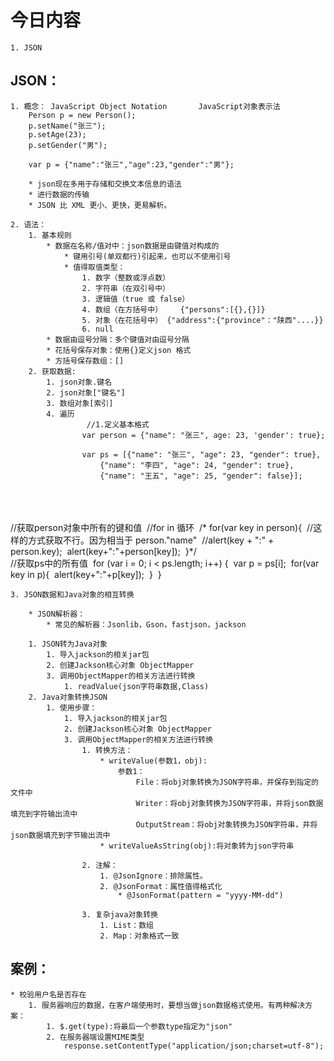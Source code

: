 # 今日内容
	1. JSON


## JSON：
	1. 概念： JavaScript Object Notation		JavaScript对象表示法
		Person p = new Person();
		p.setName("张三");
		p.setAge(23);
		p.setGender("男");
	
		var p = {"name":"张三","age":23,"gender":"男"};
	
		* json现在多用于存储和交换文本信息的语法
		* 进行数据的传输
		* JSON 比 XML 更小、更快，更易解析。
	
	2. 语法：
		1. 基本规则
			* 数据在名称/值对中：json数据是由键值对构成的
				* 键用引号(单双都行)引起来，也可以不使用引号
				* 值得取值类型：
					1. 数字（整数或浮点数）
					2. 字符串（在双引号中）
					3. 逻辑值（true 或 false）
					4. 数组（在方括号中）	{"persons":[{},{}]}
					5. 对象（在花括号中） {"address":{"province"："陕西"....}}
					6. null
			* 数据由逗号分隔：多个键值对由逗号分隔
			* 花括号保存对象：使用{}定义json 格式
			* 方括号保存数组：[]
		2. 获取数据:
			1. json对象.键名
			2. json对象["键名"]
			3. 数组对象[索引]
			4. 遍历
					 //1.定义基本格式
			        var person = {"name": "张三", age: 23, 'gender': true};
			
			        var ps = [{"name": "张三", "age": 23, "gender": true},
			            {"name": "李四", "age": 24, "gender": true},
			            {"name": "王五", "age": 25, "gender": false}];


​			
​			
​			
​			        //获取person对象中所有的键和值
​			        //for in 循环
​			       /* for(var key in person){
​			            //这样的方式获取不行。因为相当于  person."name"
​			            //alert(key + ":" + person.key);
​			            alert(key+":"+person[key]);
​			        }*/
​			
​			       //获取ps中的所有值
​			        for (var i = 0; i < ps.length; i++) {
​			            var p = ps[i];
​			            for(var key in p){
​			                alert(key+":"+p[key]);
​			            }
​			        }


	3. JSON数据和Java对象的相互转换
	
		* JSON解析器：
			* 常见的解析器：Jsonlib，Gson，fastjson，jackson
		
		1. JSON转为Java对象
			1. 导入jackson的相关jar包
			2. 创建Jackson核心对象 ObjectMapper
			3. 调用ObjectMapper的相关方法进行转换
				1. readValue(json字符串数据,Class)
		2. Java对象转换JSON
			1. 使用步骤：
				1. 导入jackson的相关jar包
				2. 创建Jackson核心对象 ObjectMapper
				3. 调用ObjectMapper的相关方法进行转换
					1. 转换方法：
						* writeValue(参数1，obj):
		                    参数1：
		                        File：将obj对象转换为JSON字符串，并保存到指定的文件中
		                        Writer：将obj对象转换为JSON字符串，并将json数据填充到字符输出流中
		                        OutputStream：将obj对象转换为JSON字符串，并将json数据填充到字节输出流中
		                * writeValueAsString(obj):将对象转为json字符串
	
					2. 注解：
						1. @JsonIgnore：排除属性。
						2. @JsonFormat：属性值得格式化
							* @JsonFormat(pattern = "yyyy-MM-dd")
	
					3. 复杂java对象转换
						1. List：数组
						2. Map：对象格式一致


## 案例：
	* 校验用户名是否存在
		1. 服务器响应的数据，在客户端使用时，要想当做json数据格式使用。有两种解决方案：
			1. $.get(type):将最后一个参数type指定为"json"
			2. 在服务器端设置MIME类型
				response.setContentType("application/json;charset=utf-8");
